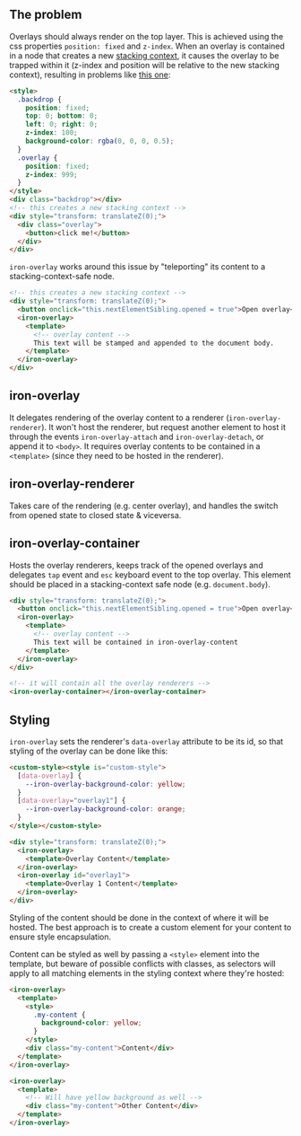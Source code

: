 ## The problem

Overlays should always render on the top layer. This is achieved using the css
properties `position: fixed` and `z-index`. When an overlay is contained in a node
that creates a new [stacking context](https://developer.mozilla.org/en-US/docs/Web/CSS/CSS_Positioning/Understanding_z_index/The_stacking_context),
it causes the overlay to be trapped within it (z-index and position will be relative to
the new stacking context), resulting in problems like [this one](http://jsbin.com/kuboqa/1/edit?html,output):

```html
<style>
  .backdrop {
    position: fixed;
    top: 0; bottom: 0;
    left: 0; right: 0;
    z-index: 100;
    background-color: rgba(0, 0, 0, 0.5);
  }
  .overlay {
    position: fixed;
    z-index: 999;
  }
</style>
<div class="backdrop"></div>
<!-- this creates a new stacking context -->
<div style="transform: translateZ(0);">
  <div class="overlay">
    <button>click me!</button>
  </div>
</div>
```

`iron-overlay` works around this issue by "teleporting" its content to a
stacking-context-safe node.

```html
<!-- this creates a new stacking context -->
<div style="transform: translateZ(0);">
  <button onclick="this.nextElementSibling.opened = true">Open overlay</button>
  <iron-overlay>
    <template>
      <!-- overlay content -->
      This text will be stamped and appended to the document body.
    </template>
  </iron-overlay>
</div>
```

## iron-overlay

It delegates rendering of the overlay content to a renderer (`iron-overlay-renderer`).
It won't host the renderer, but request another element to host it through the
events `iron-overlay-attach` and `iron-overlay-detach`, or append it to `<body>`.
It requires overlay contents to be contained in a `<template>` (since they need
to be hosted in the renderer).

## iron-overlay-renderer

Takes care of the rendering (e.g. center overlay), and handles the switch from
opened state to closed state & viceversa.

## iron-overlay-container

Hosts the overlay renderers, keeps track of the opened overlays and delegates `tap`
event and `esc` keyboard event to the top overlay. This element should be placed
in a stacking-context safe node (e.g. `document.body`).

```html
<div style="transform: translateZ(0);">
  <button onclick="this.nextElementSibling.opened = true">Open overlay</button>
  <iron-overlay>
    <template>
      <!-- overlay content -->
      This text will be contained in iron-overlay-content
    </template>
  </iron-overlay>
</div>

<!-- it will contain all the overlay renderers -->
<iron-overlay-container></iron-overlay-container>
```

## Styling

`iron-overlay` sets the renderer's `data-overlay` attribute to be its id, so
that styling of the overlay can be done like this:

```html
<custom-style><style is="custom-style">
  [data-overlay] {  
    --iron-overlay-background-color: yellow;
  }
  [data-overlay="overlay1"] {
    --iron-overlay-background-color: orange;
  }
</style></custom-style>

<div style="transform: translateZ(0);">
  <iron-overlay>
    <template>Overlay Content</template>
  </iron-overlay>
  <iron-overlay id="overlay1">
    <template>Overlay 1 Content</template>
  </iron-overlay>
</div>
```

Styling of the content should be done in the context of where it will be hosted.
The best approach is to create a custom element for your content to ensure style
encapsulation.

Content can be styled as well by passing a `<style>` element into the template,
but beware of possible conflicts with classes, as selectors will apply to all
matching elements in the styling context where they're hosted:

```html
<iron-overlay>
  <template>
    <style>
      .my-content {
        background-color: yellow;
      }
    </style>
    <div class="my-content">Content</div>
  </template>
</iron-overlay>

<iron-overlay>
  <template>
    <!-- Will have yellow background as well -->
    <div class="my-content">Other Content</div>
  </template>
</iron-overlay>
```
